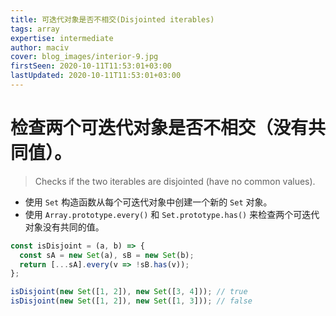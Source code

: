 ```yaml
---
title: 可迭代对象是否不相交(Disjointed iterables)
tags: array
expertise: intermediate
author: maciv
cover: blog_images/interior-9.jpg
firstSeen: 2020-10-11T11:53:01+03:00
lastUpdated: 2020-10-11T11:53:01+03:00
---
```


# 检查两个可迭代对象是否不相交（没有共同值）。
> Checks if the two iterables are disjointed (have no common values).

- 使用 `Set` 构造函数从每个可迭代对象中创建一个新的 `Set` 对象。
- 使用 `Array.prototype.every()` 和 `Set.prototype.has()` 来检查两个可迭代对象没有共同的值。

```js
const isDisjoint = (a, b) => {
  const sA = new Set(a), sB = new Set(b);
  return [...sA].every(v => !sB.has(v));
};
```

```js
isDisjoint(new Set([1, 2]), new Set([3, 4])); // true
isDisjoint(new Set([1, 2]), new Set([1, 3])); // false
```
